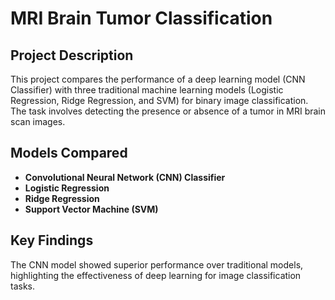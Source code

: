 # MRI Brain Tumor Classification

## Project Description

This project compares the performance of a deep learning model (CNN Classifier) with three traditional machine learning models (Logistic Regression, Ridge Regression, and SVM) for binary image classification. The task involves detecting the presence or absence of a tumor in MRI brain scan images.

## Models Compared

- **Convolutional Neural Network (CNN) Classifier**
- **Logistic Regression**
- **Ridge Regression**
- **Support Vector Machine (SVM)**

## Key Findings

The CNN model showed superior performance over traditional models, highlighting the effectiveness of deep learning for image classification tasks.
